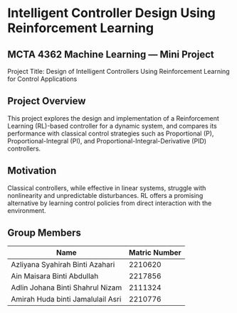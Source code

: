 # Intelligent Controller Design Using Reinforcement Learning
## MCTA 4362 Machine Learning — Mini Project
Project Title:
Design of Intelligent Controllers Using Reinforcement Learning for Control Applications

## Project Overview
This project explores the design and implementation of a Reinforcement Learning (RL)-based controller for a dynamic system, and compares its performance with classical control strategies such as Proportional (P), Proportional-Integral (PI), and Proportional-Integral-Derivative (PID) controllers.

## Motivation
Classical controllers, while effective in linear systems, struggle with nonlinearity and unpredictable disturbances. RL offers a promising alternative by learning control policies from direct interaction with the environment.

## Group Members

| Name                                  | Matric Number |
|---------------------------------------|---------------|
| Azliyana Syahirah Binti Azahari       | 2210620       |
| Ain Maisara Binti Abdullah            | 2217856       |
| Adlin Johana Binti Shahrul Nizam      | 2111324       |
| Amirah Huda binti Jamalulail Asri     | 2210776       |

